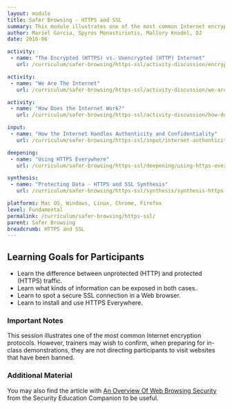 ```yaml
---
layout: module
title: Safer Browsing - HTTPS and SSL
summary: This module illustrates one of the most common Internet encryption protocols - secured HTTPS connections between users and websites using the Secure Socket Layer (SSL) protocol. Trainers may wish to confirm however, when preparing for in-class demonstrations, that they are not directing participants to visit websites that have been banned.
author: Mariel Garcia, Spyros Monastiriotis, Mallory Knodel, DJ
date: 2016-06

activity:
 - name: "The Encrypted (HTTPS) vs. Unencrypted (HTTP) Internet"
   url: /curriculum/safer-browsing/https-ssl/activity-discussion/encrypted-vs-unencrypted-internet/

activity:
 - name: "We Are The Internet"
   url: /curriculum/safer-browsing/https-ssl/activity-discussion/we-are-the-internet/

activity:
 - name: "How Does the Internet Work?"
   url: /curriculum/safer-browsing/https-ssl/activity-discussion/how-does-the-internet-work/

input:
 - name: "How the Internet Handles Authenticity and Confidentiality"
   url: /curriculum/safer-browsing/https-ssl/input/internet-authenticity-confidentiality/

deepening:
 - name: "Using HTTPS Everywhere"
   url: /curriculum/safer-browsing/https-ssl/deepening/using-https-everywhere/

synthesis:
 - name: "Protecting Data - HTTPS and SSL Synthesis"
   url: /curriculum/safer-browsing/https-ssl/synthesis/synthesis-https-ssl/

platforms: Mac OS, Windows, Linux, Chrome, Firefox
level: Fundamental
permalink: /curriculum/safer-browsing/https-ssl/
parent: Safer Browsing
breadcrumb: HTTPS and SSL
---
```

## Learning Goals for Participants
-  Learn the difference between unprotected (HTTP) and protected (HTTPS) traffic.
-  Learn what kinds of information can be exposed in both cases.
-  Learn to spot a secure SSL connection in a Web browser.
-  Learn to install and use HTTPS Everywhere.

### Important Notes
This session illustrates one of the most common Internet encryption protocols. However, trainers may wish to confirm, when preparing for in-class demonstrations, they are not directing participants to visit websites that have been banned.

### Additional Material
You may also find the article with [An Overview Of Web Browsing Security](https://www.securityeducationcompanion.org/articles/an-overview-of-web-browsing-security
) from the Security Education Companion to be useful.
